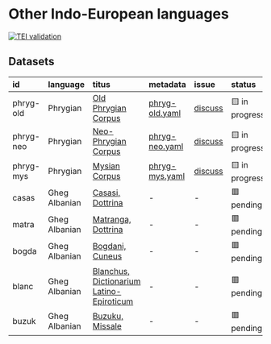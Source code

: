 # Other Indo-European languages
[![TEI validation](https://github.com/TITUS-2-0/other-ie/actions/workflows/validate.yaml/badge.svg?branch=main)](https://github.com/TITUS-2-0/other-ie/actions/workflows/validate.yaml)
## Datasets
| id        | language      | titus                                                                                                         | metadata                                                                                 | issue                                                     | status         |
|:----------|:--------------|:--------------------------------------------------------------------------------------------------------------|:-----------------------------------------------------------------------------------------|:----------------------------------------------------------|:---------------|
| phryg-old | Phrygian      | [Old Phrygian Corpus](http://titus.uni-frankfurt.de/texte/etcs/phrygian/phryg.htm)                            | [phryg-old.yaml](https://github.com/TITUS-2-0/metadata/blob/main/curated/phryg-old.yaml) | [discuss](https://github.com/TITUS-2-0/other-ie/issues/2) | 🟨 in progress |
| phryg-neo | Phrygian      | [Neo-Phrygian Corpus](http://titus.uni-frankfurt.de/texte/etcs/phrygian/phryg.htm)                            | [phryg-neo.yaml](https://github.com/TITUS-2-0/metadata/blob/main/curated/phryg-neo.yaml) | [discuss](https://github.com/TITUS-2-0/other-ie/issues/3) | 🟨 in progress |
| phryg-mys | Phrygian      | [Mysian Corpus](http://titus.uni-frankfurt.de/texte/etcs/phrygian/phryg.htm)                                  | [phryg-mys.yaml](https://github.com/TITUS-2-0/metadata/blob/main/curated/phryg-mys.yaml) | [discuss](https://github.com/TITUS-2-0/other-ie/issues/4) | 🟨 in progress |
| casas     | Gheg Albanian | [Casasi, Dottrina](http://titus.uni-frankfurt.de/texte/etcs/alban/casasi/casas.htm)                           | -                                                                                        | -                                                         | 🟥 pending     |
| matra     | Gheg Albanian | [Matranga, Dottrina](http://titus.uni-frankfurt.de/texte/etcs/alban/matranga/matra.htm)                       | -                                                                                        | -                                                         | 🟥 pending     |
| bogda     | Gheg Albanian | [Bogdani, Cuneus](http://titus.uni-frankfurt.de/texte/etcs/alban/bogdani/bogda.htm)                           | -                                                                                        | -                                                         | 🟥 pending     |
| blanc     | Gheg Albanian | [Blanchus, Dictionarium Latino-Epiroticum](http://titus.uni-frankfurt.de/texte/etcs/alban/blanchus/blanc.htm) | -                                                                                        | -                                                         | 🟥 pending     |
| buzuk     | Gheg Albanian | [Buzuku, Missale](http://titus.uni-frankfurt.de/texte/etcs/alban/buzuku/buzuk.htm)                            | -                                                                                        | -                                                         | 🟥 pending     |